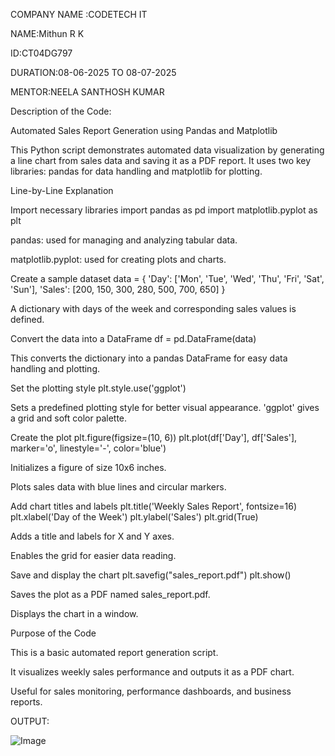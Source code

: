 COMPANY NAME :CODETECH IT

NAME:Mithun R K

ID:CT04DG797

DURATION:08-06-2025 TO 08-07-2025

MENTOR:NEELA SANTHOSH KUMAR

Description of the Code:

Automated Sales Report Generation using Pandas and Matplotlib

This Python script demonstrates automated data visualization by generating a line chart from sales data and saving it as a PDF report. It uses two key libraries: pandas for data handling and matplotlib for plotting.

 Line-by-Line Explanation

Import necessary libraries
import pandas as pd import matplotlib.pyplot as plt

pandas: used for managing and analyzing tabular data.

matplotlib.pyplot: used for creating plots and charts.

Create a sample dataset
data = { 'Day': ['Mon', 'Tue', 'Wed', 'Thu', 'Fri', 'Sat', 'Sun'], 'Sales': [200, 150, 300, 280, 500, 700, 650] }

A dictionary with days of the week and corresponding sales values is defined.

Convert the data into a DataFrame
df = pd.DataFrame(data)

This converts the dictionary into a pandas DataFrame for easy data handling and plotting.

Set the plotting style
plt.style.use('ggplot')

Sets a predefined plotting style for better visual appearance. 'ggplot' gives a grid and soft color palette.

Create the plot
plt.figure(figsize=(10, 6)) plt.plot(df['Day'], df['Sales'], marker='o', linestyle='-', color='blue')

Initializes a figure of size 10x6 inches.

Plots sales data with blue lines and circular markers.

Add chart titles and labels
plt.title('Weekly Sales Report', fontsize=16) plt.xlabel('Day of the Week') plt.ylabel('Sales') plt.grid(True)

Adds a title and labels for X and Y axes.

Enables the grid for easier data reading.

Save and display the chart
plt.savefig("sales_report.pdf") plt.show()

Saves the plot as a PDF named sales_report.pdf.

Displays the chart in a window.

 Purpose of the Code

This is a basic automated report generation script.

It visualizes weekly sales performance and outputs it as a PDF chart.

Useful for sales monitoring, performance dashboards, and business reports.

OUTPUT:

![Image](https://github.com/user-attachments/assets/5ada7649-ffab-4944-83da-d1e9fa75bd56)
